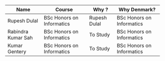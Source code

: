 | Name | Course | Why ? | Why Denmark? | 
| ----------- | ----------- | ----------- | ----------- |
| Rupesh Dulal | BSc Honors on Informatics | Rupesh Dulal | BSc Honors on Informatics | 
| Rabindra Kumar Sah | BSc Honors on Informatics | To Study | BSc Honors on Informatics |
| Kumar Gentery | BSc Honors on Informatics | To Study | BSc Honors on Informatics |
